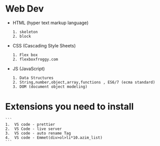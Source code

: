 # Web Dev

- HTML (hyper text markup language)

  ```
  1. skeleton
  2. block
  ```

- CSS (Cascading Style Sheets)

  ```
  1. Flex box
  2. flexboxfroggy.com
  ```

- JS (JavaScript)
  ```
  1. Data Structures
  2. String,number,object,array,functions , ES6/7 (ecma standard)
  3. DOM (document object modeling)
  ```

# Extensions you need to install

    ```
    1.  VS code - prettier
    2.  VS Code - live server
    3.  VS code - auto rename Tag
    4.  VS code - Emmet(div>ol>li*10.azim_list)
    ```
